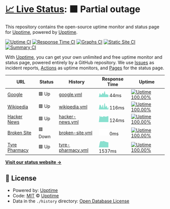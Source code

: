 # [📈 Live Status](https://upptime.github.io/upptime): <!--live status--> **🟧 Partial outage**

This repository contains the open-source uptime monitor and status page for [Upptime](https://upptime.js.org), powered by [Upptime](https://github.com/upptime/upptime).

[![Uptime CI](https://github.com/koj-co/upptime/workflows/Uptime%20CI/badge.svg)](https://github.com/koj-co/upptime/actions?query=workflow%3A%22Uptime+CI%22)
[![Response Time CI](https://github.com/koj-co/upptime/workflows/Response%20Time%20CI/badge.svg)](https://github.com/koj-co/upptime/actions?query=workflow%3A%22Response+Time+CI%22)
[![Graphs CI](https://github.com/koj-co/upptime/workflows/Graphs%20CI/badge.svg)](https://github.com/koj-co/upptime/actions?query=workflow%3A%22Graphs+CI%22)
[![Static Site CI](https://github.com/koj-co/upptime/workflows/Static%20Site%20CI/badge.svg)](https://github.com/koj-co/upptime/actions?query=workflow%3A%22Static+Site+CI%22)
[![Summary CI](https://github.com/koj-co/upptime/workflows/Summary%20CI/badge.svg)](https://github.com/koj-co/upptime/actions?query=workflow%3A%22Summary+CI%22)

With [Upptime](https://upptime.js.org), you can get your own unlimited and free uptime monitor and status page, powered entirely by a GitHub repository. We use [Issues](https://github.com/upptime/upptime/issues) as incident reports, [Actions](https://github.com/upptime/upptime/actions) as uptime monitors, and [Pages](https://upptime.github.io/upptime) for the status page.

<!--start: status pages-->
<!-- This summary is generated by Upptime (https://github.com/upptime/upptime) -->
<!-- Do not edit this manually, your changes will be overwritten -->

| URL                                             | Status  | History                                                                                            | Response Time                                                                       | Uptime                                                                                                                                                                                                                       |
| ----------------------------------------------- | ------- | -------------------------------------------------------------------------------------------------- | ----------------------------------------------------------------------------------- | ---------------------------------------------------------------------------------------------------------------------------------------------------------------------------------------------------------------------------- |
| [Google](https://www.google.com)                | 🟩 Up   | [google.yml](https://github.com/tyrepharm/upptime/commits/master/history/google.yml)               | <img alt="Response time graph" src="./graphs/google.png" height="20"> 44ms          | [![Uptime 100.00%](https://img.shields.io/endpoint?url=https%3A%2F%2Fraw.githubusercontent.com%2Ftyrepharm%2Fupptime%2Fmaster%2Fapi%2Fgoogle%2Fuptime.json)](https://upptime.github.io/upptime/history/google)               |
| [Wikipedia](https://en.wikipedia.org)           | 🟩 Up   | [wikipedia.yml](https://github.com/tyrepharm/upptime/commits/master/history/wikipedia.yml)         | <img alt="Response time graph" src="./graphs/wikipedia.png" height="20"> 116ms      | [![Uptime 100.00%](https://img.shields.io/endpoint?url=https%3A%2F%2Fraw.githubusercontent.com%2Ftyrepharm%2Fupptime%2Fmaster%2Fapi%2Fwikipedia%2Fuptime.json)](https://upptime.github.io/upptime/history/wikipedia)         |
| [Hacker News](https://news.ycombinator.com)     | 🟩 Up   | [hacker-news.yml](https://github.com/tyrepharm/upptime/commits/master/history/hacker-news.yml)     | <img alt="Response time graph" src="./graphs/hacker-news.png" height="20"> 124ms    | [![Uptime 100.00%](https://img.shields.io/endpoint?url=https%3A%2F%2Fraw.githubusercontent.com%2Ftyrepharm%2Fupptime%2Fmaster%2Fapi%2Fhacker-news%2Fuptime.json)](https://upptime.github.io/upptime/history/hacker-news)     |
| [Broken Site](https://thissitedoesnotexist.com) | 🟥 Down | [broken-site.yml](https://github.com/tyrepharm/upptime/commits/master/history/broken-site.yml)     | <img alt="Response time graph" src="./graphs/broken-site.png" height="20"> 0ms      | [![Uptime 100.00%](https://img.shields.io/endpoint?url=https%3A%2F%2Fraw.githubusercontent.com%2Ftyrepharm%2Fupptime%2Fmaster%2Fapi%2Fbroken-site%2Fuptime.json)](https://upptime.github.io/upptime/history/broken-site)     |
| [Tyre Pharmacy](https://tyrepharm.ru)           | 🟩 Up   | [tyre-pharmacy.yml](https://github.com/tyrepharm/upptime/commits/master/history/tyre-pharmacy.yml) | <img alt="Response time graph" src="./graphs/tyre-pharmacy.png" height="20"> 1537ms | [![Uptime 100.00%](https://img.shields.io/endpoint?url=https%3A%2F%2Fraw.githubusercontent.com%2Ftyrepharm%2Fupptime%2Fmaster%2Fapi%2Ftyre-pharmacy%2Fuptime.json)](https://upptime.github.io/upptime/history/tyre-pharmacy) |

<!--end: status pages-->

[**Visit our status website →**](https://upptime.github.io/upptime)

## 📄 License

- Powered by: [Upptime](https://github.com/upptime/upptime)
- Code: [MIT](./LICENSE) © [Upptime](https://upptime.js.org)
- Data in the `./history` directory: [Open Database License](https://opendatacommons.org/licenses/odbl/1-0/)
